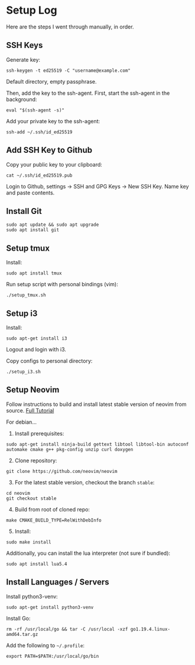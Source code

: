 # Setup Log

Here are the steps I went through manually, in order.

## SSH Keys

Generate key:

```
ssh-keygen -t ed25519 -C "username@example.com"
```

Default directory, empty passphrase.

Then, add the key to the ssh-agent.
First, start the ssh-agent in the background:
```
eval "$(ssh-agent -s)"
```

Add your private key to the ssh-agent:
```
ssh-add ~/.ssh/id_ed25519
```

## Add SSH Key to Github

Copy your public key to your clipboard:
```
cat ~/.ssh/id_ed25519.pub
```

Login to Github, settings -> SSH and GPG Keys -> New SSH Key.
Name key and paste contents.

## Install Git

```
sudo apt update && sudo apt upgrade
sudo apt install git
```

## Setup tmux

Install:
```
sudo apt install tmux
```

Run setup script with personal bindings (vim):
```
./setup_tmux.sh
```

## Setup i3

Install:
```
sudo apt-get install i3
```

Logout and login with i3.

Copy configs to personal directory:
```
./setup_i3.sh
```

## Setup Neovim

Follow instructions to build and install latest stable version of neovim from source.
[Full Tutorial](https://github.com/neovim/neovim/wiki/Building-Neovim)

For debian...

1. Install prerequisites:
```
sudo apt-get install ninja-build gettext libtool libtool-bin autoconf automake cmake g++ pkg-config unzip curl doxygen
```

2. Clone repository:
```
git clone https://github.com/neovim/neovim
```

3. For the latest stable version, checkout the branch `stable`:
```
cd neovim 
git checkout stable
```

4. Build from root of cloned repo:
```
make CMAKE_BUILD_TYPE=RelWithDebInfo
```

5. Install:
```
sudo make install
```

Additionally, you can install the lua interpreter (not sure if bundled):
```
sudo apt install lua5.4
```

## Install Languages / Servers

Install python3-venv:
```
sudo apt-get install python3-venv
```

Install Go:

```
rm -rf /usr/local/go && tar -C /usr/local -xzf go1.19.4.linux-amd64.tar.gz
```
Add the following to `~/.profile`:
```
export PATH=$PATH:/usr/local/go/bin
```


